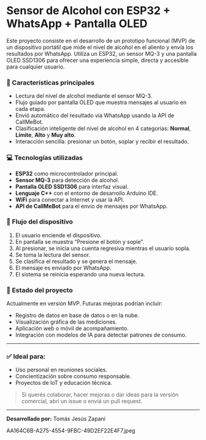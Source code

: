 # Sensor de Alcohol con ESP32 + WhatsApp + Pantalla OLED

Este proyecto consiste en el desarrollo de un prototipo funcional (MVP) de un dispositivo portátil que mide el nivel de alcohol en el aliento y envía los resultados por WhatsApp. Utiliza un ESP32, un sensor MQ-3 y una pantalla OLED SSD1306 para ofrecer una experiencia simple, directa y accesible para cualquier usuario.

### 🔹 Características principales

* Lectura del nivel de alcohol mediante el sensor MQ-3.
* Flujo guiado por pantalla OLED que muestra mensajes al usuario en cada etapa.
* Envió automático del resultado vía WhatsApp usando la API de CallMeBot.
* Clasificación inteligente del nivel de alcohol en 4 categorías: **Normal**, **Límite**, **Alto** y **Muy alto**.
* Interacción sencilla: presionar un botón, soplar y recibir el resultado.

### 💻 Tecnologías utilizadas

* **ESP32** como microcontrolador principal.
* **Sensor MQ-3** para detección de alcohol.
* **Pantalla OLED SSD1306** para interfaz visual.
* **Lenguaje C++** con el entorno de desarrollo Arduino IDE.
* **WiFi** para conectar a Internet y usar la API.
* **API de CallMeBot** para el envío de mensajes por WhatsApp.

### 🔄 Flujo del dispositivo

1. El usuario enciende el dispositivo.
2. En pantalla se muestra “Presione el botón y sople”.
3. Al presionar, se inicia una cuenta regresiva mientras el usuario sopla.
4. Se toma la lectura del sensor.
5. Se clasifica el resultado y se genera el mensaje.
6. El mensaje es enviado por WhatsApp.
7. El sistema se reinicia esperando una nueva lectura.

### 📅 Estado del proyecto

Actualmente en versión MVP. Futuras mejoras podrían incluir:

* Registro de datos en base de datos o en la nube.
* Visualización gráfica de las mediciones.
* Aplicación web o móvil de acompañamiento.
* Integración con modelos de IA para detectar patrones de consumo.

---

### ✅ Ideal para:

* Uso personal en reuniones sociales.
* Concientización sobre consumo responsable.
* Proyectos de IoT y educación técnica.

> Si querés colaborar, hacer mejoras o dar ideas para la versión comercial, abrí un issue o enviá un pull request.

---

**Desarrollado por:** Tomás Jesús Zapani


AA164C6B-A275-4554-9FBC-49D2EF22E4F7.jpeg

